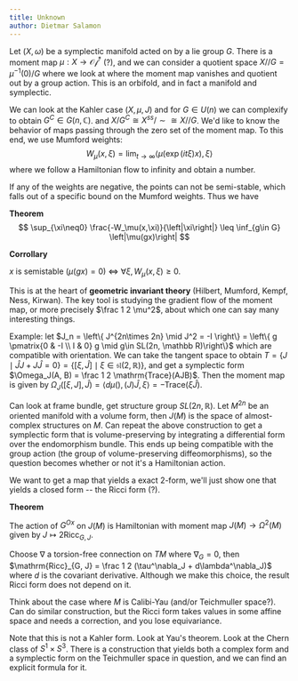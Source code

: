 ```yaml
---
title: Unknown
author: Dietmar Salamon
---
```


Let $(X, \omega)$ be a symplectic manifold acted on by a lie group $G$. There is a moment map $\mu: X \to \mathcal{Of}^*$ (?), and we can consider a quotient space $X//G = \mu^{-1}(0) / G$ where we look at where the moment map vanishes and quotient out by a group action. This is an orbifold, and in fact a manifold and symplectic.

We can look at the Kahler case $(X, \mu, J)$ and for $G\in U(n)$ we can complexify to obtain $G^C\in G(n, \mathbb C)$. and $X/G^C \cong X^{ss}/\sim \cong X//G$. We'd like to know the behavior of maps passing through the zero set of the moment map. To this end, we use Mumford weights:
$$
W_\mu(x, \xi) = \lim_{t\to\infty}\left< \mu (\exp(it\xi)x), \xi\right>
$$
where we follow a Hamiltonian flow to infinity and obtain a number.

If any of the weights are negative, the points can not be semi-stable, which falls out of a specific bound on the Mumford weights. Thus we have



**Theorem**
$$
\sup_{\xi\neq0} \frac{-W_\mu(x,\xi)}{\left|\xi\right|} \leq \inf_{g\in G} \left|\mu(gx)\right|
$$


**Corrollary**

$x$ is semistable ($\mu(gx) = 0$) $\iff$ $\forall\xi, W_\mu(x, \xi)  \geq 0$.



This is at the heart of **geometric invariant theory** (Hilbert, Mumford, Kempf, Ness, Kirwan). The key tool is studying the gradient flow of the moment map, or more precisely $\frac 1 2 \mu^2​$, about which one can say many interesting things.



Example: let $J_n = \left\{ J^{2n\times 2n} \mid J^2 = -I \right\} = \left\{ g \pmatrix{0 & -I \\ I & 0} g \mid g\in SL(2n, \mathbb R)\right\}$ which are compatible with orientation. We can take the tangent space to obtain $T = \left\{ J \mid \hat J J + J\hat J = 0\right\} = \left\{ [\xi, \hat J] \mid \xi \in \mathfrak{sl}(2, \mathbb R)\right\}$, and get a symplectic form $\Omega_J(A, B) = \frac 1 2 \mathrm{Trace}(AJB)$. Then the moment map is given by $\Omega_J([\xi, J], \hat J) = \left< d\mu(), (J)\hat J, \xi\right> = -\mathrm{Trace}(\xi\hat J)$.

Can look at frame bundle, get structure group $SL(2n, \mathbb R)$. Let $M^{2n}$ be an oriented manifold with a volume form, then $J(M)$ is the space of almost-complex structures on $M$. Can repeat the above construction to get a symplectic form that is volume-preserving by integrating a differential form over the endomorphism bundle. This ends up being compatible with the group action (the group of volume-preserving diffeomorphisms), so the question becomes whether or not it's a Hamiltonian action.

We want to get a map that yields a exact 2-form, we'll just show one that yields a closed form -- the Ricci form (?).

**Theorem**

The action of $G^{Ox}$ on $J(M)$ is Hamiltonian with moment map $J(M) \to \Omega^2(M)$ given by $J \mapsto 2\mathrm{Ricc}_{G, J}$. 

Choose $\nabla$ a torsion-free connection on $TM$ where $\nabla_G = 0$, then $\mathrm{Ricc}_{G, J} = \frac 1 2 (\tau^\nabla_J + d\lambda^\nabla_J)$ where $d$ is the covariant derivative. Although we make this choice, the result Ricci form does not depend on it. 

Think about the case where $M$ is Calibi-Yau (and/or Teichmuller space?). Can do similar construction, but the Ricci form takes values in some affine space and needs a correction, and you lose equivariance.

Note that this is not a Kahler form. Look at Yau's theorem. Look at the Chern class of $S^1\times S^3$. There is a construction that yields both a complex form and a symplectic form on the Teichmuller space in question, and we can find an explicit formula for it.